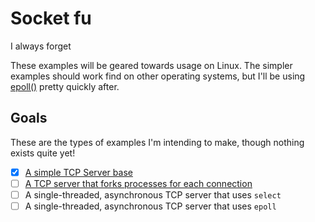 # Socket fu

I always forget 

These examples will be geared towards usage on Linux. The simpler examples should work find on other operating systems, but I'll be using [epoll()](https://www.suchprogramming.com/epoll-in-3-easy-steps/) pretty quickly after.

## Goals

These are the types of examples I'm intending to make, though nothing exists quite yet!

- [x] [A simple TCP Server base](01-simple)
- [ ] [A TCP server that forks processes for each connection](02-forked)
- [ ] A single-threaded, asynchronous TCP server that uses `select`
- [ ] A single-threaded, asynchronous TCP server that uses `epoll`
